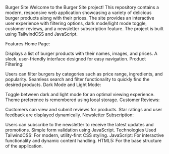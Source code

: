 Burger Site
Welcome to the Burger Site project! This repository contains a modern, responsive web application showcasing a variety of delicious burger products along with their prices. The site provides an interactive user experience with filtering options, dark mode/light mode toggle, customer reviews, and a newsletter subscription feature. The project is built using TailwindCSS and JavaScript.

Features
Home Page:

Displays a list of burger products with their names, images, and prices.
A sleek, user-friendly interface designed for easy navigation.
Product Filtering:

Users can filter burgers by categories such as price range, ingredients, and popularity.
Seamless search and filter functionality to quickly find the desired products.
Dark Mode and Light Mode:

Toggle between dark and light mode for an optimal viewing experience.
Theme preference is remembered using local storage.
Customer Reviews:

Customers can view and submit reviews for products.
Star ratings and user feedback are displayed dynamically.
Newsletter Subscription:

Users can subscribe to the newsletter to receive the latest updates and promotions.
Simple form validation using JavaScript.
Technologies Used
TailwindCSS: For modern, utility-first CSS styling.
JavaScript: For interactive functionality and dynamic content handling.
HTML5: For the base structure of the application.
